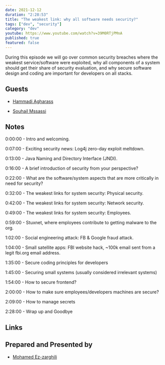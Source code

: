 ```yaml
---
date: 2021-12-12
duration: "2:28:53"
title: "The weakest link: why all software needs security?"
tags: ["dev", "security"]
category: "dev"
youtube: https://www.youtube.com/watch?v=39M0RTjPMnA
published: true
featured: false
---
```


During this episode we will go over common security breaches where the weakest service/software were exploited, why all components of a system should get their share of security evaluation, and why secure software design and coding are important for developers on all stacks.

## Guests

- [Hammadi Agharass](https://twitter.com/hagharass)

- [Souhail Mssassi](https://www.linkedin.com/in/mssassi)

## Notes

0:00:00 - Intro and welcoming.

0:07:00 - Exciting security news: Log4j zero-day exploit meltdown.

0:13:00 - Java Naming and Directory Interface (JNDI).

0:16:00 - A brief introduction of security from your perspective?

0:22:00 - What are the software/system aspects that are more critically in need for security?

0:32:00 - The weakest links for system security: Physical security.

0:42:00 - The weakest links for system security: Network security.

0:49:00 - The weakest links for system security: Employees.

0:59:00 - Stuxnet, where employees contribute to getting malware to the org.

1:02:00 - Social engineering attack: FB & Google fraud attack.

1:04:00 - Small satellite apps: FBI website hack, ~100k email sent from a legit fbi.org email address.

1:35:00 - Secure coding principles for developers

1:45:00 - Securing small systems (usually considered irrelevant systems)

1:54:00 - How to secure frontend?

2:00:00 - How to make sure employees/developers machines are secure?

2:09:00 - How to manage secrets

2:28:00 - Wrap up and Goodbye

## Links

## Prepared and Presented by

- [Mohamed Ez-zarghili](https://www.facebook.com/mohamed.ezzarghili)
